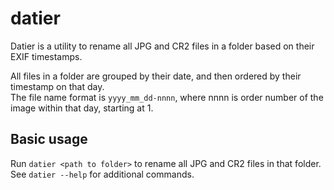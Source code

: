 # datier
Datier is a utility to rename all JPG and CR2 files in a folder based on their EXIF timestamps.

All files in a folder are grouped by their date, and then ordered by their timestamp on that day.  
The file name format is `yyyy_mm_dd-nnnn`, where nnnn is order number of the image within that day, starting at 1.

## Basic usage
Run `datier <path to folder>` to rename all JPG and CR2 files in that folder.  
See `datier --help` for additional commands.
